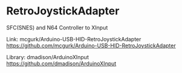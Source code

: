# RetroJoystickAdapter
SFC(SNES) and N64 Controller to XInput


Link:
 mcgurk/Arduino-USB-HID-RetroJoystickAdapter
 https://github.com/mcgurk/Arduino-USB-HID-RetroJoystickAdapter
  
Library:
 dmadison/ArduinoXInput
 https://github.com/dmadison/ArduinoXInput
